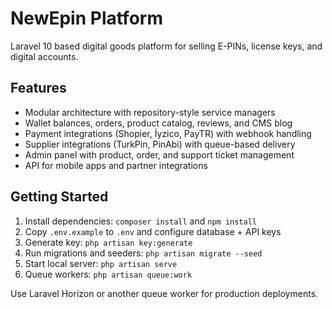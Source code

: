 # NewEpin Platform

Laravel 10 based digital goods platform for selling E-PINs, license keys, and digital accounts.

## Features
- Modular architecture with repository-style service managers
- Wallet balances, orders, product catalog, reviews, and CMS blog
- Payment integrations (Shopier, İyzico, PayTR) with webhook handling
- Supplier integrations (TurkPin, PinAbi) with queue-based delivery
- Admin panel with product, order, and support ticket management
- API for mobile apps and partner integrations

## Getting Started
1. Install dependencies: `composer install` and `npm install`
2. Copy `.env.example` to `.env` and configure database + API keys
3. Generate key: `php artisan key:generate`
4. Run migrations and seeders: `php artisan migrate --seed`
5. Start local server: `php artisan serve`
6. Queue workers: `php artisan queue:work`

Use Laravel Horizon or another queue worker for production deployments.
